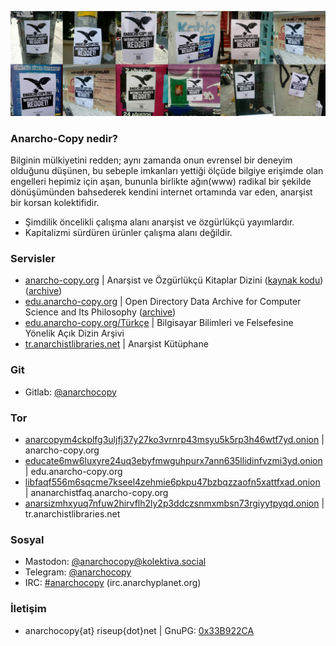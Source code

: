 ![header](header.jpeg)

### Anarcho-Copy nedir?

Bilginin mülkiyetini redden; aynı zamanda onun evrensel bir deneyim olduğunu düşünen, bu sebeple imkanları yettiği ölçüde bilgiye erişimde olan engelleri hepimiz için aşan, bununla birlikte ağın(www) radikal bir şekilde dönüşümünden bahsederek kendini internet ortamında var eden, anarşist bir korsan kolektifidir.

 - Şimdilik öncelikli çalışma alanı anarşist ve özgürlükçü yayımlardır.
 - Kapitalizmi sürdüren ürünler çalışma alanı değildir.

### Servisler

<ul>
<li><a href="https://anarcho-copy.org/">anarcho-copy.org</a> | Anarşist ve Özgürlükçü Kitaplar Dizini (<a href="https://anarcho-copy.org/generator.tar.gz">kaynak kodu</a>) (<a href="https://anarcho-copy.org/archive.tar">archive</a>)</li>
<li><a href="https://edu.anarcho-copy.org/">edu.anarcho-copy.org</a> | Open Directory Data Archive for Computer Science and Its Philosophy (<a href="https://edu.anarcho-copy.org/archive/">archive</a>)</li>
<li><a href="http://edu.anarcho-copy.org/T%c3%bcrk%c3%a7e%20-%20Turkish/">edu.anarcho-copy.org/Türkçe</a> | Bilgisayar Bilimleri ve Felsefesine Yönelik Açık Dizin Arşivi</li>
<li><a href="https://tr.anarchistlibraries.net/special/index">tr.anarchistlibraries.net</a> | Anarşist Kütüphane</li>
</ul>

### Git

 - Gitlab: [@anarchocopy](https://gitlab.com/anarcho-copy)
 
### Tor

<ul>
<li><a href="http://anarcopym4ckplfg3uljfj37y27ko3vrnrp43msyu5k5rp3h46wtf7yd.onion">anarcopym4ckplfg3uljfj37y27ko3vrnrp43msyu5k5rp3h46wtf7yd.onion</a> | anarcho-copy.org</li>
<li><a href="http://educate6mw6luxyre24uq3ebyfmwguhpurx7ann635llidinfvzmi3yd.onion">educate6mw6luxyre24uq3ebyfmwguhpurx7ann635llidinfvzmi3yd.onion</a> | edu.anarcho-copy.org</li>
<li><a href="http://libfaqf556m6sqcme7kseel4zehmie6pkpu47bzbqzzaofn5xattfxad.onion">libfaqf556m6sqcme7kseel4zehmie6pkpu47bzbqzzaofn5xattfxad.onion</a> | ananarchistfaq.anarcho-copy.org</li>
 <li><a href="http://anarsizmhxyuq7nfuw2hirvflh2ly2p3ddczsnmxmbsn73rgiyytpyqd.onion">anarsizmhxyuq7nfuw2hirvflh2ly2p3ddczsnmxmbsn73rgiyytpyqd.onion</a> | tr.anarchistlibraries.net</li>
</ul>

### Sosyal

 - Mastodon: [@anarchocopy@kolektiva.social](https://kolektiva.social/@anarchocopy)
 - Telegram: [@anarchocopy](https://t.me/anarchocopy) 
 - IRC: [#anarchocopy](https://anarcho-copy.org/irc.html) (irc.anarchyplanet.org)

### İletişim 

 - anarchocopy{at} riseup{dot}net | GnuPG: [0x33B922CA](https://keys.openpgp.org/search?q=6DC0+E8D8+8CA0+13D6+760E++8E60+9A31+859C+33B9+22CA)

